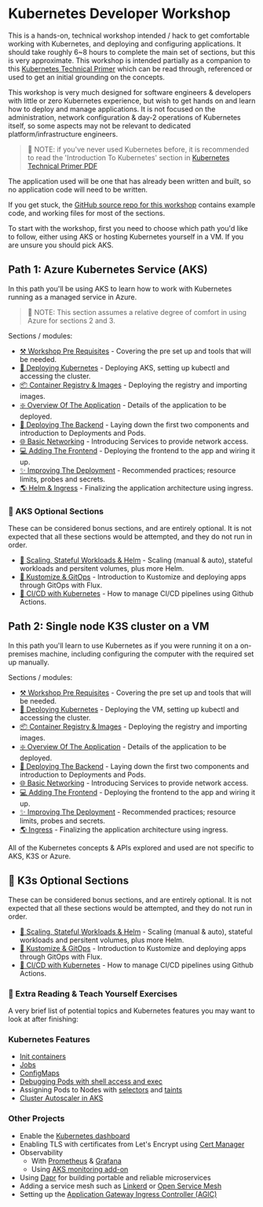 # Kubernetes Developer Workshop

This is a hands-on, technical workshop intended / hack to get comfortable working with Kubernetes, and
deploying and configuring applications. It should take roughly 6~8 hours to complete the main set of
sections, but this is very approximate. This workshop is intended partially as a companion to this
[Kubernetes Technical Primer](https://github.com/benc-uk/kube-primer) which can be read through,
referenced or used to get an initial grounding on the concepts.

This workshop is very much designed for software engineers & developers with little or zero Kubernetes
experience, but wish to get hands on and learn how to deploy and manage applications. It is not
focused on the administration, network configuration & day-2 operations of Kubernetes itself, so some
aspects may not be relevant to dedicated platform/infrastructure engineers.

> 📝 NOTE: if you've never used Kubernetes before, it is recommended to read the 'Introduction To Kubernetes' section in [Kubernetes Technical Primer PDF](<https://github.com/benc-uk/kube-primer/blob/master/Tech%20Primer%20-%20Kubernetes%20(Jan%202022).pdf>)

The application used will be one that has already been written and built, so no application code will
need to be written.

If you get stuck, the [GitHub source repo for this workshop](https://github.com/benc-uk/kube-workshop)
contains example code, and working files for most of the sections.

To start with the workshop, first you need to choose which path you'd like to follow, either using AKS or hosting Kubernetes yourself in a VM. If you are unsure you should pick AKS.

## Path 1: Azure Kubernetes Service (AKS)

In this path you'll be using AKS to learn how to work with Kubernetes running as a managed service in Azure.

> 📝 NOTE: This section assumes a relative degree of comfort in using Azure for sections 2 and 3.

Sections / modules:

- [⚒️ Workshop Pre Requisites](00-pre-reqs/readme.md) - Covering the pre set up and tools that will be
  needed.
- [🚦 Deploying Kubernetes](01-cluster/readme.md) - Deploying AKS, setting up kubectl and accessing
  the cluster.
- [📦 Container Registry & Images](02-container-registry/readme.md) - Deploying the registry and importing
  images.
- [❇️ Overview Of The Application](03-the-application/readme.md) - Details of the application to be
  deployed.
- [🚀 Deploying The Backend](04-deployment/readme.md) - Laying down the first two components and
  introduction to Deployments and Pods.
- [🌐 Basic Networking](05-network-basics/readme.md) - Introducing Services to provide network access.
- [💻 Adding The Frontend](06-frontend/readme.md) - Deploying the frontend to the app and wiring it
  up.
- [✨ Improving The Deployment](07-improvements/readme.md) - Recommended practices; resource limits,
  probes and secrets.
- [🌎 Helm & Ingress](08-helm-ingress/readme.md) - Finalizing the application architecture using ingress.

### 🍵 AKS Optional Sections

These can be considered bonus sections, and are entirely optional. It is not expected that all these sections would be attempted, and they do not run in order.

- [🤯 Scaling, Stateful Workloads & Helm](09-extra-advanced/readme.md) - Scaling (manual & auto),
  stateful workloads and persitent volumes, plus more Helm.
- [🧩 Kustomize & GitOps](10-gitops-flux/readme.md) - Introduction to Kustomize and deploying apps
  through GitOps with Flux.
- [👷 CI/CD with Kubernetes](11-cicd-actions/readme.md) - How to manage CI/CD pipelines using Github
  Actions.

## Path 2: Single node K3S cluster on a VM

In this path you'll learn to use Kubernetes as if you were running it on a on-premises machine, including configuring the computer with the required set up manually.

Sections / modules:

- [⚒️ Workshop Pre Requisites](k3s/00-pre-reqs/readme.md) - Covering the pre set up and tools that
  will be needed.
- [🚦 Deploying Kubernetes](k3s/01-cluster/readme.md) - Deploying the VM, setting up kubectl and accessing
  the cluster.
- [📦 Container Registry & Images](k3s/02-container-registry/readme.md) - Deploying the registry and
  importing images.
- [❇️ Overview Of The Application](03-the-application/readme.md) - Details of the application to be
  deployed.
- [🚀 Deploying The Backend](04-deployment/readme.md) - Laying down the first two components and
  introduction to Deployments and Pods.
- [🌐 Basic Networking](k3s/05-network-basics/readme.md) - Introducing Services to provide network
  access.
- [💻 Adding The Frontend](k3s/06-frontend/readme.md) - Deploying the frontend to the app and wiring
  it up.
- [✨ Improving The Deployment](k3s/07-improvements/readme.md) - Recommended practices; resource
  limits, probes and secrets.
- [🌎 Ingress](k3s/08-ingress/readme.md) - Finalizing the application architecture using ingress.

All of the Kubernetes concepts & APIs explored and used are not specific to AKS, K3S or Azure.

## 🍵 K3s Optional Sections

These can be considered bonus sections, and are entirely optional. It is not expected that all these sections would be attempted, and they do not run in order.

- [🤯 Scaling, Stateful Workloads & Helm](k3s/09-extra-advanced/readme.md) - Scaling (manual & auto),
  stateful workloads and persitent volumes, plus more Helm.
- [🧩 Kustomize & GitOps](k3s/10-gitops-flux/readme.md) - Introduction to Kustomize and deploying apps
  through GitOps with Flux.
- [👷 CI/CD with Kubernetes](/k3s/11-cicd-actions/readme.md) - How to manage CI/CD pipelines using Github
  Actions.

### 📖 Extra Reading & Teach Yourself Exercises

A very brief list of potential topics and Kubernetes features you may want to look at after finishing:

### Kubernetes Features

- [Init containers](https://kubernetes.io/docs/concepts/workloads/pods/init-containers/)
- [Jobs](https://kubernetes.io/docs/concepts/workloads/controllers/job/)
- [ConfigMaps](https://kubernetes.io/docs/concepts/configuration/configmap/)
- [Debugging Pods with shell access and exec](https://kubernetes.io/docs/tasks/debug-application-cluster/get-shell-running-container/)
- Assigning Pods to Nodes with [selectors](https://kubernetes.io/docs/concepts/scheduling-eviction/assign-pod-node/) and [taints](https://kubernetes.io/docs/concepts/scheduling-eviction/taint-and-toleration/)
- [Cluster Autoscaler in AKS](https://docs.microsoft.com/azure/aks/cluster-autoscaler)

### Other Projects

- Enable the [Kubernetes dashboard](https://github.com/kubernetes/dashboard)
- Enabling TLS with certificates from Let's Encrypt using [Cert Manager](https://cert-manager.io/docs/)
- Observability
  - With [Prometheus](https://artifacthub.io/packages/helm/prometheus-community/prometheus) & [Grafana](https://artifacthub.io/packages/helm/grafana/grafana)
  - Using [AKS monitoring add-on](https://docs.microsoft.com/azure/azure-monitor/containers/container-insights-overview)
- Using [Dapr](https://dapr.io/) for building portable and reliable microservices
- Adding a service mesh such as [Linkerd](https://linkerd.io/) or [Open Service Mesh](https://docs.microsoft.com/azure/aks/open-service-mesh-about)
- Setting up the [Application Gateway Ingress Controller (AGIC)](https://docs.microsoft.com/azure/application-gateway/ingress-controller-overview)
